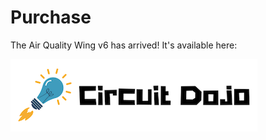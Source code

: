 # Purchase

The Air Quality Wing v6 has arrived! It's available here:

[![Circuit Dojo Logo](../img/purchase/circuit-dojo.png)](https://www.jaredwolff.com/store/air-quality-wing/)
